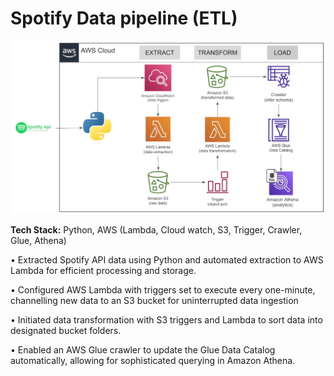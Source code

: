 # Spotify Data pipeline (ETL)

![Lane Detection Demo](Image/Spotify-ETL.jpeg)

**Tech Stack:** Python, AWS (Lambda, Cloud watch, S3, Trigger, Crawler, Glue, Athena)

•	Extracted Spotify API data using Python and automated extraction to AWS Lambda for efficient processing and storage.

•	Configured AWS Lambda with triggers set to execute every one-minute, channelling new data to an S3 bucket for uninterrupted data ingestion

•	Initiated data transformation with S3 triggers and Lambda to sort data into designated bucket folders.

•	Enabled an AWS Glue crawler to update the Glue Data Catalog automatically, allowing for sophisticated querying in Amazon Athena.




